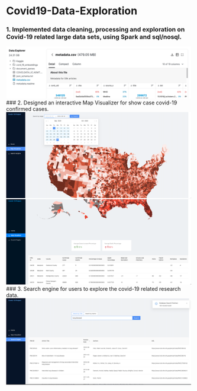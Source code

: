 # Covid19-Data-Exploration
### 1. Implemented data cleaning, processing and exploration on Covid-19 related large data sets, using Spark and sql/nosql.
<img src="https://github.com/shixianc/Covid19-Data-Exploration/blob/master/SreenShots/kaggle-date.png" width="500">
### 2. Designed an interactive Map Visualizer for show case covid-19 confirmed cases.
<img src="https://github.com/shixianc/Covid19-Data-Exploration/blob/master/SreenShots/map.png" width="500">
<img src="https://github.com/shixianc/Covid19-Data-Exploration/blob/master/SreenShots/data.png" width="500">
### 3. Search engine for users to explore the covid-19 related research data. 
<img src="https://github.com/shixianc/Covid19-Data-Exploration/blob/master/SreenShots/search.png" width="500">
